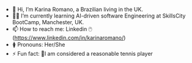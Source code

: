 - 👋 Hi, I’m Karina Romano, a Brazilian living in the UK.
- 👩‍💻 I’m currently learning AI-driven software Engineering at SkillsCity BootCamp, Manchester, UK.
- 📫 How to reach me: Linkedin 🖱️(https://www.linkedin.com/in/karinaromano/)
- 🚺 Pronouns: Her/She
- ⚡ Fun fact: 🎾I am considered a reasonable tennis player

<!---
karinaromano/karinaromano is a ✨ special ✨ repository because its `README.md` (this file) appears on your GitHub profile.
You can click the Preview link to take a look at your changes.
--->
